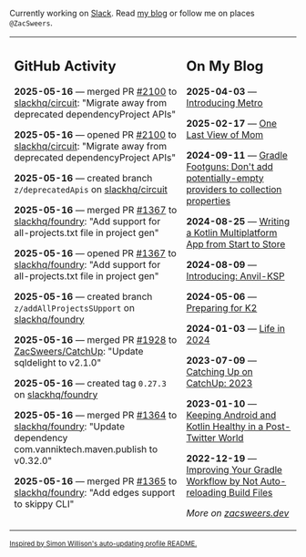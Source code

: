 Currently working on [Slack](https://slack.com/). Read [my blog](https://zacsweers.dev/) or follow me on places `@ZacSweers`.

<table><tr><td valign="top" width="60%">

## GitHub Activity
<!-- githubActivity starts -->
**2025-05-16** — merged PR [#2100](https://github.com/slackhq/circuit/pull/2100) to [slackhq/circuit](https://github.com/slackhq/circuit): "Migrate away from deprecated dependencyProject APIs"

**2025-05-16** — opened PR [#2100](https://github.com/slackhq/circuit/pull/2100) to [slackhq/circuit](https://github.com/slackhq/circuit): "Migrate away from deprecated dependencyProject APIs"

**2025-05-16** — created branch `z/deprecatedApis` on [slackhq/circuit](https://github.com/slackhq/circuit)

**2025-05-16** — merged PR [#1367](https://github.com/slackhq/foundry/pull/1367) to [slackhq/foundry](https://github.com/slackhq/foundry): "Add support for all-projects.txt file in project gen"

**2025-05-16** — opened PR [#1367](https://github.com/slackhq/foundry/pull/1367) to [slackhq/foundry](https://github.com/slackhq/foundry): "Add support for all-projects.txt file in project gen"

**2025-05-16** — created branch `z/addAllProjectsSUpport` on [slackhq/foundry](https://github.com/slackhq/foundry)

**2025-05-16** — merged PR [#1928](https://github.com/ZacSweers/CatchUp/pull/1928) to [ZacSweers/CatchUp](https://github.com/ZacSweers/CatchUp): "Update sqldelight to v2.1.0"

**2025-05-16** — created tag `0.27.3` on [slackhq/foundry](https://github.com/slackhq/foundry)

**2025-05-16** — merged PR [#1364](https://github.com/slackhq/foundry/pull/1364) to [slackhq/foundry](https://github.com/slackhq/foundry): "Update dependency com.vanniktech.maven.publish to v0.32.0"

**2025-05-16** — merged PR [#1365](https://github.com/slackhq/foundry/pull/1365) to [slackhq/foundry](https://github.com/slackhq/foundry): "Add edges support to skippy CLI"
<!-- githubActivity ends -->
</td><td valign="top" width="40%">

## On My Blog
<!-- blog starts -->
**2025-04-03** — [Introducing Metro](https://www.zacsweers.dev/introducing-metro/)

**2025-02-17** — [One Last View of Mom](https://www.zacsweers.dev/one-last-view-of-mom/)

**2024-09-11** — [Gradle Footguns: Don't add potentially-empty providers to collection properties](https://www.zacsweers.dev/gradle-footgun-adding-empty-providers-to-collection-properties/)

**2024-08-25** — [Writing a Kotlin Multiplatform App from Start to Store](https://www.zacsweers.dev/writing-a-kotlin-multiplatform-app-from-start-to-store/)

**2024-08-09** — [Introducing: Anvil-KSP](https://www.zacsweers.dev/introducing-anvil-ksp/)

**2024-05-06** — [Preparing for K2](https://www.zacsweers.dev/preparing-for-k2/)

**2024-01-03** — [Life in 2024](https://www.zacsweers.dev/life-in-2024/)

**2023-07-09** — [Catching Up on CatchUp: 2023](https://www.zacsweers.dev/catching-up-on-catchup-2023/)

**2023-01-10** — [Keeping Android and Kotlin Healthy in a Post-Twitter World](https://www.zacsweers.dev/keeping-android-healthy/)

**2022-12-19** — [Improving Your Gradle Workflow by Not Auto-reloading Build Files](https://www.zacsweers.dev/improving-your-workflow-by-not-auto-reloading-build-files/)
<!-- blog ends -->
_More on [zacsweers.dev](https://zacsweers.dev/)_
</td></tr></table>

<sub><a href="https://simonwillison.net/2020/Jul/10/self-updating-profile-readme/">Inspired by Simon Willison's auto-updating profile README.</a></sub>